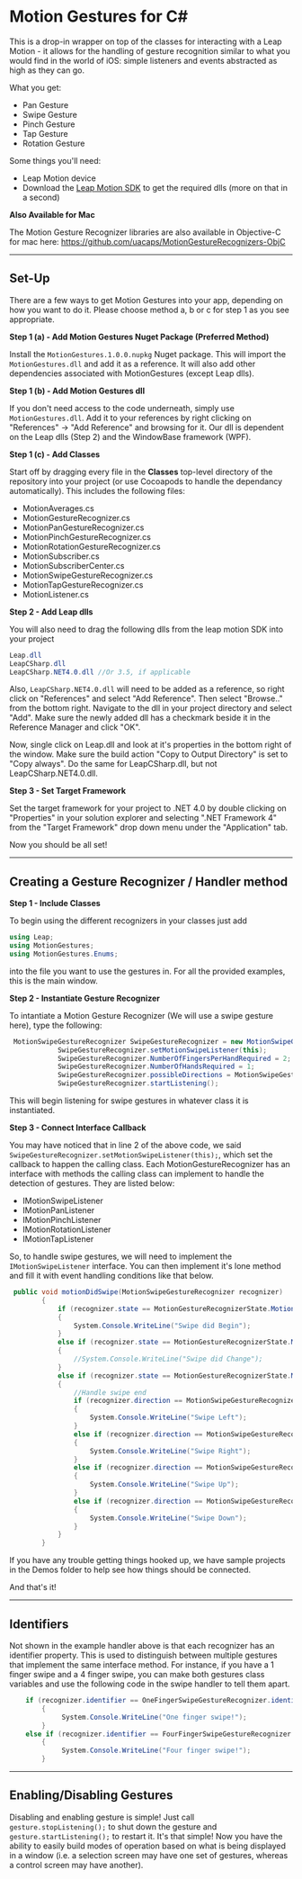 Motion Gestures for C#
=============

This is a drop-in wrapper on top of the classes for interacting with a Leap Motion - it allows for the handling of gesture recognition similar to what you would find in the world of iOS: simple listeners and events abstracted as high as they can go.
 
What you get:
* Pan Gesture
* Swipe Gesture
* Pinch Gesture
* Tap Gesture
* Rotation Gesture

Some things you'll need:
* Leap Motion device
* Download the [Leap Motion SDK](https://developer.leapmotion.com/dashboard) to get the required dlls (more on that in a second)

**Also Available for Mac**

The Motion Gesture Recognizer libraries are also available in Objective-C for mac here: https://github.com/uacaps/MotionGestureRecognizers-ObjC

--------------------
## Set-Up ##

There are a few ways to get Motion Gestures into your app, depending on how you want to do it. Please choose method a, b or c for step 1 as you see appropriate.

**Step 1 (a) - Add Motion Gestures Nuget Package (Preferred Method)**

Install the <code>MotionGestures.1.0.0.nupkg</code> Nuget package. This will import the <code>MotionGestures.dll</code> and add it as a reference. It will also add other dependencies associated with MotionGestures (except Leap dlls).

**Step 1 (b) - Add Motion Gestures dll**

If you don't need access to the code underneath, simply use <code>MotionGestures.dll</code>. Add it to your references by right clicking on "References" -> "Add Reference" and browsing for it. Our dll is dependent on the Leap dlls (Step 2) and the WindowBase framework (WPF).

**Step 1 (c) - Add Classes**

Start off by dragging every file in the **Classes** top-level directory of the repository into your project (or use Cocoapods to handle the dependancy automatically). This includes the following files:

* MotionAverages.cs
* MotionGestureRecognizer.cs
* MotionPanGestureRecognizer.cs
* MotionPinchGestureRecognizer.cs
* MotionRotationGestureRecognizer.cs
* MotionSubscriber.cs
* MotionSubscriberCenter.cs
* MotionSwipeGestureRecognizer.cs
* MotionTapGestureRecognizer.cs
* MotionListener.cs

**Step 2 - Add Leap dlls**

You will also need to drag the following dlls from the leap motion SDK into your project

```csharp
Leap.dll
LeapCSharp.dll
LeapCSharp.NET4.0.dll //Or 3.5, if applicable
```

Also, <code>LeapCSharp.NET4.0.dll</code> will need to be added as a reference, so right click on "References" and select "Add Reference". Then select "Browse.." from the bottom right. Navigate to the dll in your project directory and select "Add". Make sure the newly added dll has a checkmark beside it in the Reference Manager and click "OK".

Now, single click on Leap.dll and look at it's properties in the bottom right of the window. Make sure the build action "Copy to Output Directory" is set to "Copy always". Do the same for LeapCSharp.dll, but not LeapCSharp.NET4.0.dll.

**Step 3 - Set Target Framework**

Set the target framework for your project to .NET 4.0 by double clicking on "Properties" in your solution explorer and selecting ".NET Framework 4" from the "Target Framework" drop down menu under the "Application" tab.

Now you should be all set!

--------------------
## Creating a Gesture Recognizer / Handler method ##

**Step 1 - Include Classes**

To begin using the different recognizers in your classes just add 

```csharp
using Leap; 
using MotionGestures; 
using MotionGestures.Enums;
```
into the file you want to use the gestures in. For all the provided examples, this is the main window.

**Step 2 - Instantiate Gesture Recognizer**

To intantiate a Motion Gesture Recognizer (We will use a swipe gesture here), type the following:

```csharp
 MotionSwipeGestureRecognizer SwipeGestureRecognizer = new MotionSwipeGestureRecognizer();
            SwipeGestureRecognizer.setMotionSwipeListener(this);
            SwipeGestureRecognizer.NumberOfFingersPerHandRequired = 2;
            SwipeGestureRecognizer.NumberOfHandsRequired = 1;
            SwipeGestureRecognizer.possibleDirections = MotionSwipeGestureRecognizerDirection.MotionSwipeGestureRecognizerDirectionUp | MotionSwipeGestureRecognizerDirection.MotionSwipeGestureRecognizerDirectionDown | MotionSwipeGestureRecognizerDirection.MotionSwipeGestureRecognizerDirectionLeft | MotionSwipeGestureRecognizerDirection.MotionSwipeGestureRecognizerDirectionRight; //All directions!
            SwipeGestureRecognizer.startListening();
```

This will begin listening for swipe gestures in whatever class it is instantiated. 

**Step 3 - Connect Interface Callback**

You may have noticed that in line 2 of the above code, we said <code>SwipeGestureRecognizer.setMotionSwipeListener(this);</code>, which set the callback to happen the calling class. Each MotionGestureRecognizer has an interface with methods the calling class can implement to handle the detection of gestures. They are listed below:

* IMotionSwipeListener
* IMotionPanListener
* IMotionPinchListener
* IMotionRotationListener
* IMotionTapListener

So, to handle swipe gestures, we will need to implement the <code>IMotionSwipeListener</code> interface. You can then implement it's lone method and fill it with event handling conditions like that below.

```csharp
 public void motionDidSwipe(MotionSwipeGestureRecognizer recognizer)
        {
            if (recognizer.state == MotionGestureRecognizerState.MotionGestureRecognizerStateBegan)
            {
                System.Console.WriteLine("Swipe did Begin");
            }
            else if (recognizer.state == MotionGestureRecognizerState.MotionGestureRecognizerStateChanged)
            {
                //System.Console.WriteLine("Swipe did Change");
            }
            else if (recognizer.state == MotionGestureRecognizerState.MotionGestureRecognizerStateEnded)
            {
                //Handle swipe end
                if (recognizer.direction == MotionSwipeGestureRecognizerDirection.MotionSwipeGestureRecognizerDirectionLeft)
                {
                    System.Console.WriteLine("Swipe Left");
                }
                else if (recognizer.direction == MotionSwipeGestureRecognizerDirection.MotionSwipeGestureRecognizerDirectionRight)
                {
                    System.Console.WriteLine("Swipe Right");
                }
                else if (recognizer.direction == MotionSwipeGestureRecognizerDirection.MotionSwipeGestureRecognizerDirectionUp)
                {
                    System.Console.WriteLine("Swipe Up");
                }
                else if (recognizer.direction == MotionSwipeGestureRecognizerDirection.MotionSwipeGestureRecognizerDirectionDown)
                {
                    System.Console.WriteLine("Swipe Down");
                }
            }
        }
```

If you have any trouble getting things hooked up, we have sample projects in the Demos folder to help see how things should be connected.

And that's it!

--------------------
## Identifiers ##

Not shown in the example handler above is that each recognizer has an identifier property. This is used to distinguish between multiple gestures that implement the same interface method. For instance, if you have a 1 finger swipe and a 4 finger swipe, you can make both gestures class variables and use the following code in the swipe handler to tell them apart.

```csharp
    if (recognizer.identifier == OneFingerSwipeGestureRecognizer.identifier)
        {
             System.Console.WriteLine("One finger swipe!");           
        }
    else if (recognizer.identifier == FourFingerSwipeGestureRecognizer.identifier)
        {
             System.Console.WriteLine("Four finger swipe!");           
        }
```

--------------------
## Enabling/Disabling Gestures ##

Disabling and enabling gesture is simple! Just call <code>gesture.stopListening();</code> to shut down the gesture and <code>gesture.startListening();</code> to restart it. It's that simple! Now you have the ability to easily build modes of operation based on what is being displayed in a window (i.e. a selection screen may have one set of gestures, whereas a control screen may have another).
